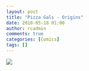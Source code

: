 ```yaml
---
layout: post
title: "Pizza Gals - Origins"
date: 2018-05-18 01:00
author: rcadmin
comments: true
categories: [Comics]
tags: []
---
```

<a href="../comics/2018/05/18/pizza-gals-origins"><img src="http://dl.bitsmack.com/comics/20180518.jpg" /></a>
